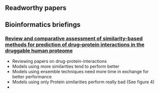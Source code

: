 ## Readworthy papers


## Bioinformatics briefings
### [Review and comparative assessment of similarity-based methods for prediction of drug–protein interactions in the druggable human proteome](https://academic.oup.com/bib/advance-article/doi/10.1093/bib/bby069/5066711?searchresult=1)
- Reviewing papers on drug-protein-interactions
- Models using more similarities tend to perform better
- Models using ensemble techniques need more time in exchange for better performance
- Models using only Protein similarities perform really bad (See figure 4)
- 
